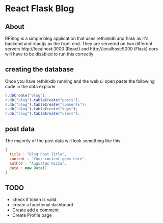 # React Flask Blog

## About
RFBlog is a simple blog application that uses rethinkdb and flask as it's backend and reactjs as the front end. They are servered on two different servers http://localhost:3000 (React) and http://localhost:5000 (Flask) cors will have to be disabled to run this correctly

## creating the database
Once you have rethinkdb running and the web ui open paste the following code in the data explorer
```js
r.dbCreate("blog");
r.db("blog").tableCreate("posts");
r.db("blog").tableCreate("comments");
r.db("blog").tableCreate("keys");
r.db("blog").tableCreate("users");
```

## post data
The majority of the post data will look something like this
```js
{
  title : "Blog Post Title",
  content : "Your content goes here",
  author : "Augustus Rizza",
  date : new Date()
}
```

## TODO
- check if token is valid
- create a functional dashboard
- Create add a comment
- Create Profile page